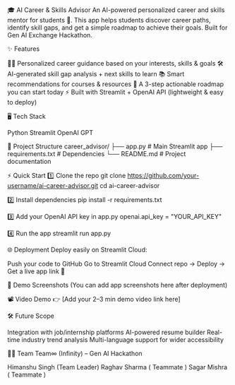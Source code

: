 🎓 AI Career & Skills Advisor
An AI-powered personalized career and skills mentor for students 🚀.
This app helps students discover career paths, identify skill gaps, and get a simple roadmap to achieve their goals.
Built for Gen AI Exchange Hackathon.

✨ Features

🧑‍🎓 Personalized career guidance based on your interests, skills & goals
🛠️ AI-generated skill gap analysis + next skills to learn
📚 Smart recommendations for courses & resources
📌 A 3-step actionable roadmap you can start today
⚡ Built with Streamlit + OpenAI API (lightweight & easy to deploy)


🖥️ Tech Stack

Python
Streamlit
OpenAI GPT


📂 Project Structure
career_advisor/
 ├── app.py              # Main Streamlit app
 ├── requirements.txt    # Dependencies
 └── README.md           # Project documentation


⚡ Quick Start
1️⃣ Clone the repo
git clone https://github.com/your-username/ai-career-advisor.git
cd ai-career-advisor

2️⃣ Install dependencies
pip install -r requirements.txt

3️⃣ Add your OpenAI API key in app.py
openai.api_key = "YOUR_API_KEY"

4️⃣ Run the app
streamlit run app.py


🌐 Deployment
Deploy easily on Streamlit Cloud:

Push your code to GitHub
Go to Streamlit Cloud
Connect repo → Deploy → Get a live app link 🎉


📸 Demo Screenshots
(You can add app screenshots here after deployment)

📽️ Video Demo
👉 [Add your 2–3 min demo video link here]

🛠️ Future Scope

Integration with job/internship platforms
AI-powered resume builder
Real-time industry trend analysis
Multi-language support for wider accessibility


👨‍💻 Team
Team∞ (Infinity) – Gen AI Hackathon

Himanshu Singh (Team Leader)
Raghav Sharma ( Teammate )
Sagar Mishra ( Teammate )
